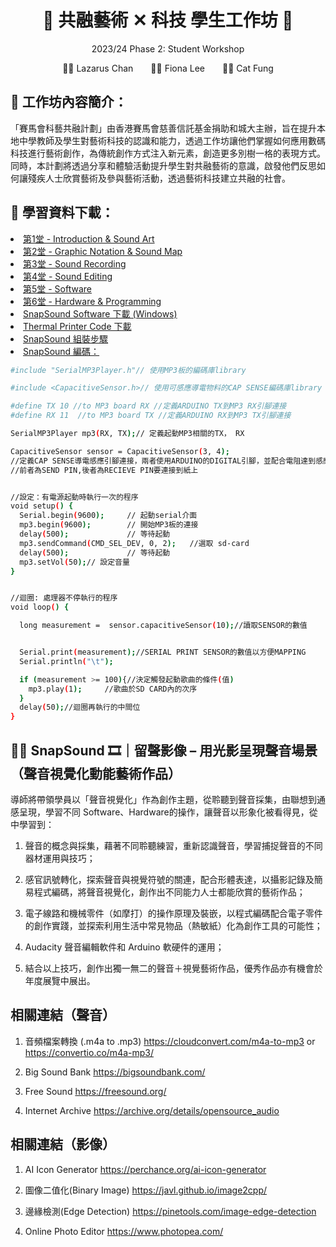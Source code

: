 
<h1 align="center">🎵 共融藝術 ✕ 科技 學生工作坊 🎵</h1>
<p align="center"> 2023/24 Phase 2: Student Workshop </p>
<p align="center">👨‍🏫 Lazarus Chan&emsp;&emsp;👩‍🏫 Fiona Lee&emsp;&emsp;🧑‍🏫 Cat Fung</p>


## 🎨 工作坊內容簡介：
「賽馬會科藝共融計劃」由香港賽馬會慈善信託基金捐助和城大主辦，旨在提升本地中學教師及學生對藝術科技的認識和能力，透過工作坊讓他們掌握如何應用數碼科技進行藝術創作，為傳統創作方式注入新元素，創造更多別樹一格的表現方式。同時，本計劃將透過分享和體驗活動提升學生對共融藝術的意識，啟發他們反思如何讓殘疾人士欣賞藝術及參與藝術活動，透過藝術科技建立共融的社會。


## 📖 學習資料下載：


<li>
   <a href="https://github.com/JC-Project-IDEA/2023-24-Phase-2-Student-Workshop/blob/main/JCIDEA-202324-Phase2-Lesson1.pdf"> 第1堂 - Introduction & Sound Art </a>
</li>
<li>
   <a href="https://github.com/JC-Project-IDEA/2023-24-Phase-2-Student-Workshop/blob/main/JCIDEA-202324-Phase2-Lesson2.pdf"> 第2堂 - Graphic Notation & Sound Map </a>
</li>
<li>
   <a href="https://github.com/JC-Project-IDEA/2023-24-Phase-2-Student-Workshop/blob/main/JCIDEA-202324-Phase2-Lesson3.pdf"> 第3堂 - Sound Recording </a>
</li>
<li>
   <a href="https://github.com/JC-Project-IDEA/2023-24-Phase-2-Student-Workshop/blob/main/JCIDEA-202324-Phase2-Lesson4.pdf"> 第4堂 - Sound Editing </a>
</li>
<li>
   <a href="https://github.com/JC-Project-IDEA/2023-24-Phase-2-Student-Workshop/blob/main/JCIDEA-202324-Phase2-Lesson5.pdf"> 第5堂 - Software </a>
</li>
<li>
   <a href="https://github.com/JC-Project-IDEA/2023-24-Phase-2-Student-Workshop/blob/main/JCIDEA-202324-Phase2-Lesson6.pdf"> 第6堂 - Hardware & Programming </a>
</li>
<li>
   <a href="https://tinyurl.com/SnapSound2024"> SnapSound Software 下載 (Windows)</a>
</li>
<li>
   <a href="https://github.com/JC-Project-IDEA/2023-24-Phase-2-Student-Workshop/blob/main/ThermalPrinter.zip"> Thermal Printer Code 下載</a>
</li>

<!--
<li>
   <a href="https://github.com/JC-Project-IDEA/2023-24-Phase-2-Student-Workshop/blob/main/JCIDEA-202324-Phase2-Lesson7.pdf"> 第7堂 - Debugging </a>
</li>
-->


<li>
   <a href="https://github.com/JC-Project-IDEA/2023-24-PHASE-2-Teacher-Workshop/blob/main/SnapSound-Hardware-Assemble-Instructions.pdf"> SnapSound 組裝步驟 </a>
</li>
<li>
   <a href="https://github.com/JC-Project-IDEA/2023-24-PHASE-2-Teacher-Workshop/blob/main/JC-Project-IDEA-phase-2/JC-Project-IDEA-phase-2.ino"> SnapSound 編碼： </a>
</li>

```sh
#include "SerialMP3Player.h"// 使用MP3板的編碼庫library

#include <CapacitiveSensor.h>// 使用可感應導電物料的CAP SENSE編碼庫library

#define TX 10 //to MP3 board RX //定義ARDUINO TX到MP3 RX引腳連接
#define RX 11  //to MP3 board TX //定義ARDUINO RX到MP3 TX引腳連接

SerialMP3Player mp3(RX, TX);// 定義起動MP3相關的TX， RX

CapacitiveSensor sensor = CapacitiveSensor(3, 4);
//定義CAP SENSE導電感應引腳連接，兩者使用ARDUINO的DIGITAL引腳，並配合電阻達到感應運作 
//前者為SEND PIN,後者為RECIEVE PIN要連接到紙上


//設定：有電源起動時執行一次的程序
void setup() {
  Serial.begin(9600);     // 起動serial介面
  mp3.begin(9600);        // 開始MP3板的連接
  delay(500);             // 等待起動
  mp3.sendCommand(CMD_SEL_DEV, 0, 2);   //選取 sd-card
  delay(500);             // 等待起動
  mp3.setVol(50);// 設定音量
}


//迴圈: 處理器不停執行的程序
void loop() {

  long measurement =  sensor.capacitiveSensor(10);//讀取SENSOR的數值


  Serial.print(measurement);//SERIAL PRINT SENSOR的數值以方便MAPPING
  Serial.println("\t");

  if (measurement >= 100){//決定觸發起動歌曲的條件(值)
    mp3.play(1);     //歌曲於SD CARD內的次序
  }
  delay(50);//迴圈再執行的中間位
}
```


## 👂🏻 SnapSound 🎞｜留聲影像 – 用光影呈現聲音場景（聲音視覺化動能藝術作品）


導師將帶領學員以「聲音視覺化」作為創作主題，從聆聽到聲音採集，由聯想到通感呈現，學習不同 Software、Hardware的操作，讓聲音以形象化被看得見，從中學習到： 


1.	聲音的概念與採集，藉著不同聆聽練習，重新認識聲音，學習捕捉聲音的不同器材運用與技巧；


2.	感官訊號轉化，探索聲音與視覺符號的關連，配合形體表達，以攝影記錄及簡易程式編碼，將聲音視覺化，創作出不同能力人士都能欣賞的藝術作品；


3.	電子線路和機械零件（如摩打）的操作原理及裝嵌，以程式編碼配合電子零件的創作實踐，並探索利用生活中常見物品（熱敏紙）化為創作工具的可能性；


4.	Audacity 聲音編輯軟件和 Arduino 軟硬件的運用；

  
5.	結合以上技巧，創作出獨一無二的聲音＋視覺藝術作品，優秀作品亦有機會於年度展覽中展出。


## 相關連結（聲音）
1. 音頻檔案轉換 (.m4a to .mp3) https://cloudconvert.com/m4a-to-mp3 or https://convertio.co/m4a-mp3/

2. Big Sound Bank https://bigsoundbank.com/

3. Free Sound https://freesound.org/

4. Internet Archive https://archive.org/details/opensource_audio


## 相關連結（影像）
1. AI Icon Generator https://perchance.org/ai-icon-generator

2. 圖像二值化(Binary Image) https://javl.github.io/image2cpp/

3. 邊緣檢測(Edge Detection) https://pinetools.com/image-edge-detection

4. Online Photo Editor https://www.photopea.com/


